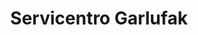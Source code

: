 ---
title: "Servicentro Garlufak"
url: /ayacucho/servicentro-garlufak/
shop: reparación de automóviles
---